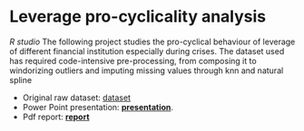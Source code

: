 # Leverage pro-cyclicality analysis
*R studio*
The following project studies the pro-cyclical behaviour of leverage of different financial institution especially during crises. 
The dataset used has required code-intensive pre-processing, from composing it to windorizing outliers and imputing missing values through knn and natural spline

- Original raw dataset: [dataset](Data_set_US.xlsx)
- Power Point presentation: [**presentation**](Presentation.pdf). 
- Pdf report: [**report**](Report.pdf)
